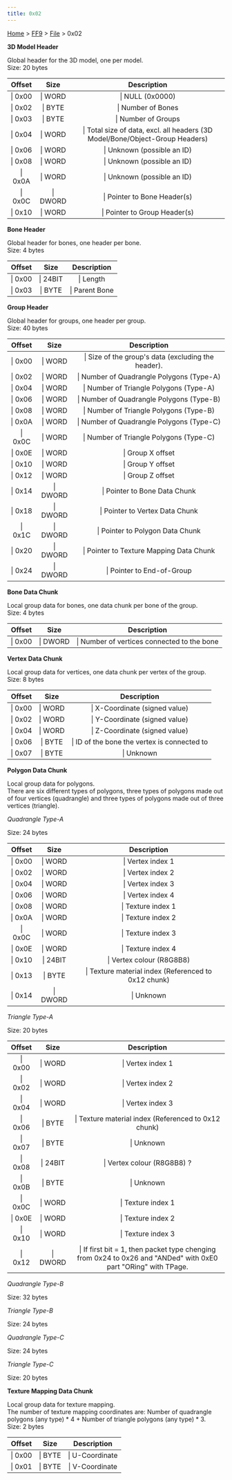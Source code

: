 ```yaml
---
title: 0x02
---
```


[Home](../../Main_Page.md) > [FF9](../../FF9.md) > [File](../File.md) > 0x02

**3D Model Header**

Global header for the 3D model, one per model.  
Size: 20 bytes

| Offset  |   Size   |                                  Description                                  |
|:-------:|:--------:|:-----------------------------------------------------------------------------:|
| \| 0x00 | \| WORD  |                               \| NULL (0x0000)                                |
| \| 0x02 | \| BYTE  |                              \| Number of Bones                               |
| \| 0x03 | \| BYTE  |                              \| Number of Groups                              |
| \| 0x04 | \| WORD  | \| Total size of data, excl. all headers (3D Model/Bone/Object-Group Headers) |
| \| 0x06 | \| WORD  |                          \| Unknown (possible an ID)                          |
| \| 0x08 | \| WORD  |                          \| Unknown (possible an ID)                          |
| \| 0x0A | \| WORD  |                          \| Unknown (possible an ID)                          |
| \| 0x0C | \| DWORD |                         \| Pointer to Bone Header(s)                          |
| \| 0x10 | \| WORD  |                         \| Pointer to Group Header(s)                         |

**Bone Header**

Global header for bones, one header per bone.  
Size: 4 bytes

| Offset  |   Size   |  Description   |
|:-------:|:--------:|:--------------:|
| \| 0x00 | \| 24BIT |   \| Length    |
| \| 0x03 | \| BYTE  | \| Parent Bone |

**Group Header**

Global header for groups, one header per group.  
Size: 40 bytes

| Offset  |   Size   |                     Description                     |
|:-------:|:--------:|:---------------------------------------------------:|
| \| 0x00 | \| WORD  | \| Size of the group's data (excluding the header). |
| \| 0x02 | \| WORD  |      \| Number of Quadrangle Polygons (Type-A)      |
| \| 0x04 | \| WORD  |       \| Number of Triangle Polygons (Type-A)       |
| \| 0x06 | \| WORD  |      \| Number of Quadrangle Polygons (Type-B)      |
| \| 0x08 | \| WORD  |       \| Number of Triangle Polygons (Type-B)       |
| \| 0x0A | \| WORD  |      \| Number of Quadrangle Polygons (Type-C)      |
| \| 0x0C | \| WORD  |       \| Number of Triangle Polygons (Type-C)       |
| \| 0x0E | \| WORD  |                  \| Group X offset                  |
| \| 0x10 | \| WORD  |                  \| Group Y offset                  |
| \| 0x12 | \| WORD  |                  \| Group Z offset                  |
| \| 0x14 | \| DWORD |            \| Pointer to Bone Data Chunk            |
| \| 0x18 | \| DWORD |           \| Pointer to Vertex Data Chunk           |
| \| 0x1C | \| DWORD |          \| Pointer to Polygon Data Chunk           |
| \| 0x20 | \| DWORD |      \| Pointer to Texture Mapping Data Chunk       |
| \| 0x24 | \| DWORD |             \| Pointer to End-of-Group              |

**Bone Data Chunk**

Local group data for bones, one data chunk per bone of the group.  
Size: 4 bytes

| Offset  |   Size   |                 Description                 |
|:-------:|:--------:|:-------------------------------------------:|
| \| 0x00 | \| DWORD | \| Number of vertices connected to the bone |

**Vertex Data Chunk**

Local group data for vertices, one data chunk per vertex of the group.  
Size: 8 bytes

| Offset  |  Size   |                 Description                  |
|:-------:|:-------:|:--------------------------------------------:|
| \| 0x00 | \| WORD |        \| X-Coordinate (signed value)        |
| \| 0x02 | \| WORD |        \| Y-Coordinate (signed value)        |
| \| 0x04 | \| WORD |        \| Z-Coordinate (signed value)        |
| \| 0x06 | \| BYTE | \| ID of the bone the vertex is connected to |
| \| 0x07 | \| BYTE |                  \| Unknown                  |

**Polygon Data Chunk**

Local group data for polygons.  
There are six different types of polygons, three types of polygons made out of four vertices (quadrangle) and three types of polygons made out of three vertices (triangle).

*Quadrangle Type-A*

Size: 24 bytes

| Offset  |   Size   |                     Description                      |
|:-------:|:--------:|:----------------------------------------------------:|
| \| 0x00 | \| WORD  |                  \| Vertex index 1                   |
| \| 0x02 | \| WORD  |                  \| Vertex index 2                   |
| \| 0x04 | \| WORD  |                  \| Vertex index 3                   |
| \| 0x06 | \| WORD  |                  \| Vertex index 4                   |
| \| 0x08 | \| WORD  |                  \| Texture index 1                  |
| \| 0x0A | \| WORD  |                  \| Texture index 2                  |
| \| 0x0C | \| WORD  |                  \| Texture index 3                  |
| \| 0x0E | \| WORD  |                  \| Texture index 4                  |
| \| 0x10 | \| 24BIT |              \| Vertex colour (R8G8B8)               |
| \| 0x13 | \| BYTE  | \| Texture material index (Referenced to 0x12 chunk) |
| \| 0x14 | \| DWORD |                      \| Unknown                      |

*Triangle Type-A*

Size: 20 bytes

| Offset  |   Size   |                                                   Description                                                   |
|:-------:|:--------:|:---------------------------------------------------------------------------------------------------------------:|
| \| 0x00 | \| WORD  |                                                \| Vertex index 1                                                |
| \| 0x02 | \| WORD  |                                                \| Vertex index 2                                                |
| \| 0x04 | \| WORD  |                                                \| Vertex index 3                                                |
| \| 0x06 | \| BYTE  |                              \| Texture material index (Referenced to 0x12 chunk)                               |
| \| 0x07 | \| BYTE  |                                                   \| Unknown                                                    |
| \| 0x08 | \| 24BIT |                                           \| Vertex colour (R8G8B8) ?                                           |
| \| 0x0B | \| BYTE  |                                                   \| Unknown                                                    |
| \| 0x0C | \| WORD  |                                               \| Texture index 1                                                |
| \| 0x0E | \| WORD  |                                               \| Texture index 2                                                |
| \| 0x10 | \| WORD  |                                               \| Texture index 3                                                |
| \| 0x12 | \| DWORD | \| If first bit = 1, then packet type chenging from 0x24 to 0x26 and "ANDed" with 0xE0 part "ORing" with TPage. |

*Quadrangle Type-B*

Size: 32 bytes

*Triangle Type-B*

Size: 24 bytes

*Quadrangle Type-C*

Size: 24 bytes

*Triangle Type-C*

Size: 20 bytes

**Texture Mapping Data Chunk**

Local group data for texture mapping.  
The number of texture mapping coordinates are: Number of quadrangle polygons (any type) \* 4 + Number of triangle polygons (any type) \* 3.  
Size: 2 bytes

| Offset  |  Size   |   Description   |
|:-------:|:-------:|:---------------:|
| \| 0x00 | \| BYTE | \| U-Coordinate |
| \| 0x01 | \| BYTE | \| V-Coordinate |
